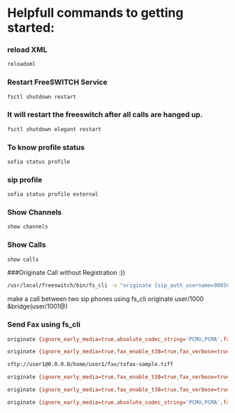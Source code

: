 # Helpfull commands to getting started:

### reload XML 
```sh
reloadxml
```
### Restart FreeSWITCH Service
```sh
fsctl shutdown restart
```
### It will restart the freeswitch after all calls are hanged up.
```sh
fsctl shutdown elegant restart
```
### To know profile status
```sh
sofia status profile
```
### sip profile
```sh
sofia status profile external
```
### Show Channels
```sh
show channels
```
### Show Calls
```sh
show calls
```
###Originate Call without Registration :))
```sh
/usr/local/freeswitch/bin/fs_cli -x "originate {sip_auth_username=908504300006,sip_auth_password=Ytungftr54ey7}sofia/external/905999999999@0.0.0.0 &echo"
```
make a call between two sip phones using fs_cli
originate user/1000<context> &bridge(user/1001@<context>)

### Send Fax using fs_cli
```sh
originate {ignore_early_media=true,absolute_codec_string='PCMU,PCMA',fax_enable_t38=true,fax_verbose=true,fax_use_ecm=true,fax_enable_t38_request=true}sofia/gateway/908509999998/908509999999 &txfax('/home/tarek/fax/txfax-sample.tiff')

originate {ignore_early_media=true,fax_enable_t38=true,fax_verbose=true,fax_use_ecm=false,fax_enable_t38_request=false}sofia/gateway/908509999999/⁠⁠⁠02164958288 &txfax('/home/user1/fax/txfax-sample.tiff')

sftp://user1@0.0.0.0/home/user1/fax/txfax-sample.tiff

originate {ignore_early_media=true,fax_enable_t38=true,fax_verbose=true,fax_use_ecm=false,fax_enable_t38_request=false}sofia/gateway/908509999998/908509999999⁠⁠⁠ &txfax('/home/tarek/fax/sample.tif')

originate {ignore_early_media=true,fax_enable_t38=true,fax_verbose=true,fax_use_ecm=false,fax_enable_t38_request=false}sofia/gateway/908509999998/08509999999 &txfax('/home/tarek/fax/sample.tiff')

originate {ignore_early_media=true,absolute_codec_string='PCMU,PCMA',fax_enable_t38=true,fax_verbose=true,fax_use_ecm=false,fax_enable_t38_request=false}sofia/gateway/908509999998/908509999999 &txfax('/home/tarek/fax/sample.tiff')
```